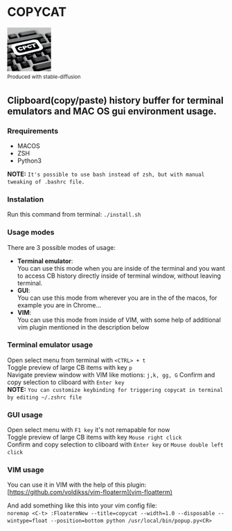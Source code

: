 # COPYCAT  
<img src="/logo.jpeg"  width="20%" height="20%"><br/>
<sup>Produced with stable-diffusion<sup>

## Clipboard(copy/paste) history buffer for terminal emulators and MAC OS gui environment usage.

### Rrequirements  
- MACOS  
- ZSH  
- Python3  

**NOTE:** `It's possible to use bash instead of zsh, but with manual tweaking of .bashrc file.`  

### Instalation  

Run this command from terminal: `./install.sh`  
### Usage modes
There are 3 possible modes of usage:
- **Terminal emulator**:  
You can use this mode when you are inside of the terminal and you want to access CB history directly inside of terminal window, without leaving terminal.
- **GUI**:  
You can use this mode from wherever you are in the of the macos, for example you are in Chrome...  
- **VIM**:  
You can use this mode from inside of VIM, with some help of additional vim plugin mentioned in the description below  


### Terminal emulator usage
Open select menu from terminal with `<CTRL> + t`  
Toggle preview of large CB items with key `p`  
Navigate preview window with VIM like motions: `j,k, gg, G`
Confirm and copy selection to cliboard with `Enter key`  
**NOTE:** `You can customize keybinding for triggering copycat in terminal by editing ~/.zshrc file`  

### GUI usage
Open select menu with `F1 key` it's not remapable for now  
Toggle preview of large CB items with key `Mouse right click`  
Confirm and copy selection to cliboard with `Enter key` or `Mouse double left click`   

### VIM usage
You can use it in VIM with the help of this plugin:  
[https://github.com/voldikss/vim-floaterm](vim-floatterm)

And add something like this into your vim config file:  
`noremap <C-t> :FloatermNew --title=copycat --width=1.0 --disposable --wintype=float --position=bottom python /usr/local/bin/popup.py<CR>`

